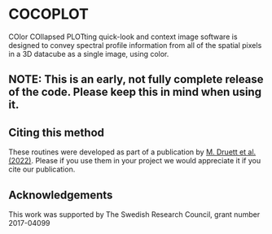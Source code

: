# COCOPLOT
COlor COllapsed PLOTting quick-look and context image software is designed to convey spectral profile information from all of the spatial pixels in a 3D datacube as a single image, using color.

## NOTE: This is an early, not fully complete release of the code. Please keep this in mind when using it. 


## Citing this method
These routines were developed as part of a publication by
[M. Druett et al. (2022)](https://ui.adsabs.harvard.edu/abs/2021arXiv211110786D/abstract).
Please if you use them in your project we would appreciate
it if you cite our publication.

## Acknowledgements
This work was supported by The Swedish Research Council, grant number 2017-04099
